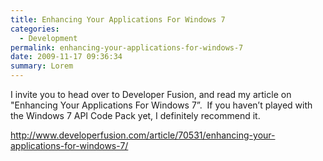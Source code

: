 ```yaml
---
title: Enhancing Your Applications For Windows 7
categories:
  - Development
permalink: enhancing-your-applications-for-windows-7
date: 2009-11-17 09:36:34
summary: Lorem
---
```


<p>I invite you to head over to Developer Fusion, and read my article on &quot;Enhancing Your Applications For Windows 7”.&#160; If you haven’t played with the Windows 7 API Code Pack yet, I definitely recommend it.</p>  <p><a title="http://www.developerfusion.com/article/70531/enhancing-your-applications-for-windows-7/" href="http://www.developerfusion.com/article/70531/enhancing-your-applications-for-windows-7/">http://www.developerfusion.com/article/70531/enhancing-your-applications-for-windows-7/</a></p>